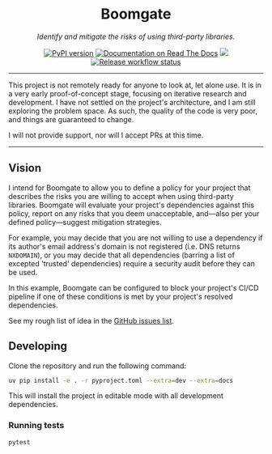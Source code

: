 <h1 align="center">Boomgate</h1>
<p align="center"><em>
    Identify and mitigate the risks of using third-party libraries.
</em></p>

<p align="center">
    <a href="https://pypi.org/project/boomgate/"><img src="https://img.shields.io/pypi/v/boomgate?color=%2334D058&label=PyPI%20package" alt="PyPI version"></a>
    <a href="https://boomgate.readthedocs.io"><img src="https://readthedocs.org/projects/boomgate/badge/" alt="Documentation on Read The Docs"></a>
    <a href="https://codecov.io/gh/KyeRussell/boomgate" >
    <img src="https://codecov.io/gh/KyeRussell/boomgate/graph/badge.svg?token=2XY75VWMGK"/>
    </a>
    <a href="https://github.com/KyeRussell/boomgate/actions/workflows/release.yaml"><img src="https://github.com/KyeRussell/boomgate/actions/workflows/release.yaml/badge.svg" alt="Release workflow status"></a>
</p>

---

This project is not remotely ready for anyone to look at, let alone use. It is in a
very early proof-of-concept stage, focusing on iterative research and development. I
have not settled on the project's architecture, and I am still exploring the problem
space. As such, the quality of the code is very poor, and things are guaranteed to
change.

I will not provide support, nor will I accept PRs at this time.

---

## Vision

I intend for Boomgate to allow you to define a policy for your project that describes
the risks you are willing to accept when using third-party libraries. Boomgate will
evaluate your project's dependencies against this policy, report on any risks that you
deem unacceptable, and—also per your defined policy—suggest mitigation strategies.

For example, you may decide that you are not willing to use a dependency if its author's
email address's domain is not registered (i.e. DNS returns `NXDOMAIN`), or you may
decide that all dependencies (barring a list of excepted 'trusted' dependencies) require
a security audit before they can be used.

In this example, Boomgate can be configured to block your project's CI/CD pipeline if
one of these conditions is met by your project's resolved dependencies.

See my rough list of idea in the
[GitHub issues list](https://github.com/KyeRussell/boomgate/issues).

## Developing

Clone the repository and run the following command:

```bash
uv pip install -e . -r pyproject.toml --extra=dev --extra=docs
```

This will install the project in editable mode with all development dependencies.

### Running tests

```bash
pytest
```
